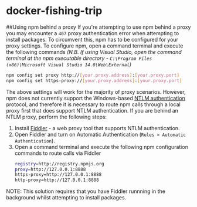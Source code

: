 # docker-fishing-trip

##Using npm behind a proxy
If you're attempting to use npm behind a proxy you may encounter a `407` proxy authentication error when attempting to install packages. To circumvent this, npm has to be configured for your proxy settings. To configure npm, open a command terminal and execute the following commands *(N.B. If using Visual Studio, open the command terminal at the npm executable directory - `C:\Program Files (x86)\Microsoft Visual Studio 14.0\Web\External`)*

````bash
npm config set proxy http://[your.proxy.address]:[your.proxy.port]
npm config set https-proxy://[your.proxy.address]:[your.proxy.port]
````
The above settings will work for the majority of proxy scenarios. However, npm does not currently support the Windows-based [NTLM authentication](https://msdn.microsoft.com/en-gb/library/windows/desktop/aa378749(v=vs.85).aspx) protocol, and therefore it is necessary to route npm calls through a local proxy first that does support NTLM authentication. If you are behind an NTLM proxy, perform the following steps:

1. Install [Fiddler](http://www.telerik.com/fiddler) - a web proxy tool that supports NTLM authentication.
2. Open Fiddler and turn on Automatic Authentication (`Rules > Automatic Authentication`).
3. Open a command terminal and execute the following npm configuration commands to route calls via Fiddler
    ````bash
    registry=http://registry.npmjs.org
    proxy=http://127.0.0.1:8888
    https-proxy=http://127.0.0.1:8888
    http-proxy=http://127.0.0.1:8888
    ````
NOTE: This solution requires that you have Fiddler runnning in the background whilst attempting to install packages.
 
